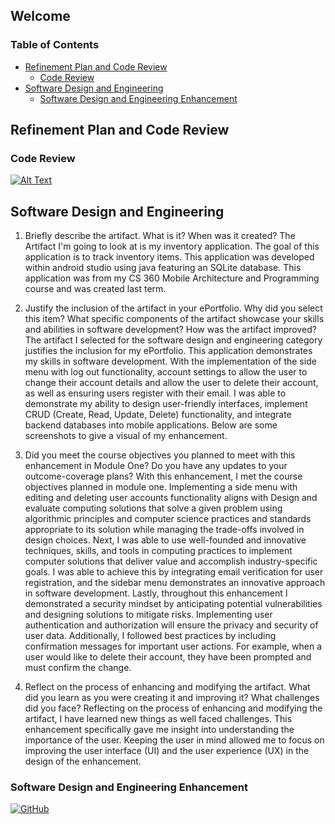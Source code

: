 ## Welcome

### Table of Contents

- [Refinement Plan and Code Review](#refinement-plan-and-code-review)
  - [Code Review](#code-review)
- [Software Design and Engineering](#software-design-and-engineering)
  - [Software Design and Engineering Enhancement](#software-design-and-engineering-enhancement)
  

## Refinement Plan and Code Review

### Code Review

[![Alt Text](https://img.youtube.com/vi/QdR5M0L0On4/maxresdefault.jpg)](https://youtu.be/QdR5M0L0On4)


## Software Design and Engineering

1.	Briefly describe the artifact. What is it? When was it created?
The Artifact I'm going to look at is my inventory application. The goal of this application is to track inventory items. This application was developed within android studio using java featuring an SQLite database. This application was from my CS 360 Mobile Architecture and Programming course and was created last term.

2.	Justify the inclusion of the artifact in your ePortfolio. Why did you select this item? What specific components of the artifact showcase your skills and abilities in software development? How was the artifact improved?
The artifact I selected for the software design and engineering category justifies the inclusion for my ePortfolio. This application demonstrates my skills in software development. With the implementation of the side menu with log out functionality, account settings to allow the user to change their account details and allow the user to delete their account, as well as ensuring users register with their email. I was able to demonstrate my ability to design user-friendly interfaces, implement CRUD (Create, Read, Update, Delete) functionality, and integrate backend databases into mobile applications. Below are some screenshots to give a visual of my enhancement.

3.	Did you meet the course objectives you planned to meet with this enhancement in Module One? Do you have any updates to your outcome-coverage plans?
With this enhancement, I met the course objectives planned in module one. Implementing a side menu with editing and deleting user accounts functionality aligns with Design and evaluate computing solutions that solve a given problem using algorithmic principles and computer science practices and standards appropriate to its solution while managing the trade-offs involved in design choices. Next, I was able to use well-founded and innovative techniques, skills, and tools in computing practices to implement computer solutions that deliver value and accomplish industry-specific goals. I was able to achieve this by integrating email verification for user registration, and the sidebar menu demonstrates an innovative approach in software development. Lastly, throughout this enhancement I demonstrated a security mindset by anticipating potential vulnerabilities and designing solutions to mitigate risks. Implementing user authentication and authorization will ensure the privacy and security of user data. Additionally, I followed best practices by including confirmation messages for important user actions. For example, when a user would like to delete their account, they have been prompted and must confirm the change.

4.	Reflect on the process of enhancing and modifying the artifact. What did you learn as you were creating it and improving it? What challenges did you face?
Reflecting on the process of enhancing and modifying the artifact, I have learned new things as well faced challenges. This enhancement specifically gave me insight into understanding the importance of the user. Keeping the user in mind allowed me to focus on improving the user interface (UI) and the user experience (UX) in the design of the enhancement.

### Software Design and Engineering Enhancement
[![GitHub](https://img.shields.io/badge/GitHub-View_on_GitHub-blue.svg)](https://github.com/jjoshua123444/ePortfolio/tree/main/enhancements/Software%20Design%20and%20Engineering)


